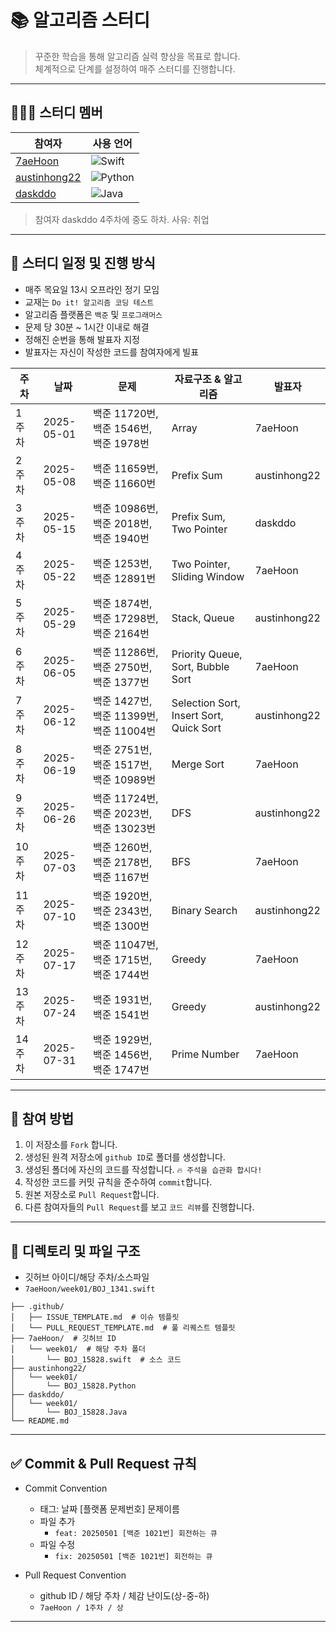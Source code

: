 # 📚 알고리즘 스터디 

> 꾸준한 학습을 통해 알고리즘 실력 향상을 목표로 합니다.  
> 체계적으로 단계를 설정하여 매주 스터디를 진행합니다.

---

## 🙋🏻‍♂️ 스터디 멤버

| 참여자        | 사용 언어               |
| ------------- | ----------------------- |
| [7aeHoon](https://github.com/7aeHoon)       | ![Swift](https://img.shields.io/badge/Swift-FA7343?style=flat&logo=swift&logoColor=white)           |
| [austinhong22](https://github.com/austinhong22)   | ![Python](https://img.shields.io/badge/Python-3776AB?style=flat&logo=python&logoColor=white)                    |
| [daskddo](https://github.com/daskddo)       | ![Java](https://img.shields.io/badge/Java-007396?style=flat&logo=java&logoColor=white)        |

> 참여자 daskddo 4주차에 중도 하차. 사유: 취업

--- 

## 📅 스터디 일정 및 진행 방식

- 매주 목요일 13시 오프라인 정기 모임
- 교재는 `Do it! 알고리즘 코딩 테스트` 
- 알고리즘 플랫폼은 `백준` 및 `프로그래머스`
- 문제 당 30분 ~ 1시간 이내로 해결
- 정해진 순번을 통해 발표자 지정
- 발표자는 자신이 작성한 코드를 참여자에게 빌표

| 주차 | 날짜        | 문제          | 자료구조 & 알고리즘    | 발표자     |
| --- | ---------- | ----------- | --------- | --------- |
| 1 주차 | 2025-05-01 | 백준 11720번, 백준 1546번, 백준 1978번  | Array | 7aeHoon |
| 2 주차 | 2025-05-08 | 백준 11659번, 백준 11660번 | Prefix Sum | austinhong22 |
| 3 주차 | 2025-05-15 | 백준 10986번, 백준 2018번, 백준 1940번 | Prefix Sum, Two Pointer | daskddo |
| 4 주차 | 2025-05-22 | 백준 1253번, 백준 12891번 | Two Pointer, Sliding Window | 7aeHoon |
| 5 주차 | 2025-05-29 | 백준 1874번, 백준 17298번, 백준 2164번 | Stack, Queue | austinhong22 |
| 6 주차 | 2025-06-05 | 백준 11286번, 백준 2750번, 백준 1377번 | Priority Queue, Sort, Bubble Sort | 7aeHoon |
| 7 주차 | 2025-06-12 | 백준 1427번, 백준 11399번, 백준 11004번 | Selection Sort, Insert Sort, Quick Sort | austinhong22 |
| 8 주차 | 2025-06-19 | 백준 2751번, 백준 1517번, 백준 10989번 | Merge Sort | 7aeHoon |
| 9 주차 | 2025-06-26 | 백준 11724번, 백준 2023번, 백준 13023번 | DFS | austinhong22 | 
| 10 주차 | 2025-07-03 | 백준 1260번, 백준 2178번, 백준 1167번 | BFS | 7aeHoon |
| 11 주차 | 2025-07-10 | 백준 1920번, 백준 2343번, 백준 1300번 | Binary Search | austinhong22 |
| 12 주차 | 2025-07-17 | 백준 11047번, 백준 1715번, 백준 1744번 | Greedy | 7aeHoon |
| 13 주차 | 2025-07-24 | 백준 1931번, 백준 1541번 | Greedy | austinhong22 |
| 14 주차 | 2025-07-31 | 백준 1929번, 백준 1456번, 백준 1747번 | Prime Number | 7aeHoon |

---

## 📌 참여 방법

1. 이 저장소를 `Fork` 합니다.
2. 생성된 원격 저장소에 `github ID`로 폴더를 생성합니다.
3. 생성된 폴더에 자신의 코드를 작성합니다. `🔥 주석을 습관화 합시다!`
4. 작성한 코드를 커밋 규칙을 준수하여 `commit`합니다.
5. 원본 저장소로 `Pull Request`합니다.
6. 다른 참여자들의 `Pull Request`를 보고 `코드 리뷰`를 진행합니다.

---

## 📁 디렉토리 및 파일 구조

- 깃허브 아이디/해당 주차/소스파일
- `7aeHoon/week01/BOJ_1341.swift`

```
├── .github/
│   ├── ISSUE_TEMPLATE.md  # 이슈 템플릿
│   └── PULL_REQUEST_TEMPLATE.md  # 풀 리퀘스트 템플릿
├── 7aeHoon/  # 깃허브 ID
│   └── week01/  # 해당 주차 폴더
│       └── BOJ_15828.swift  # 소스 코드
├── austinhong22/
│   └── week01/
│       └── BOJ_15828.Python
├── daskddo/
│   └── week01/
│       └── BOJ_15828.Java
└── README.md
```

---

## ✅ Commit & Pull Request 규칙

- Commit Convention
    - 태그: 날짜 [플랫폼 문제번호] 문제이름 
    - 파일 추가
        - `feat: 20250501 [백준 1021번] 회전하는 큐`
    - 파일 수정
        - `fix: 20250501 [백준 1021번] 회전하는 큐`
     
- Pull Request Convention
    -  github ID / 해당 주차 / 체감 난이도(상-중-하)
    -  `7aeHoon / 1주차 / 상` 
---

